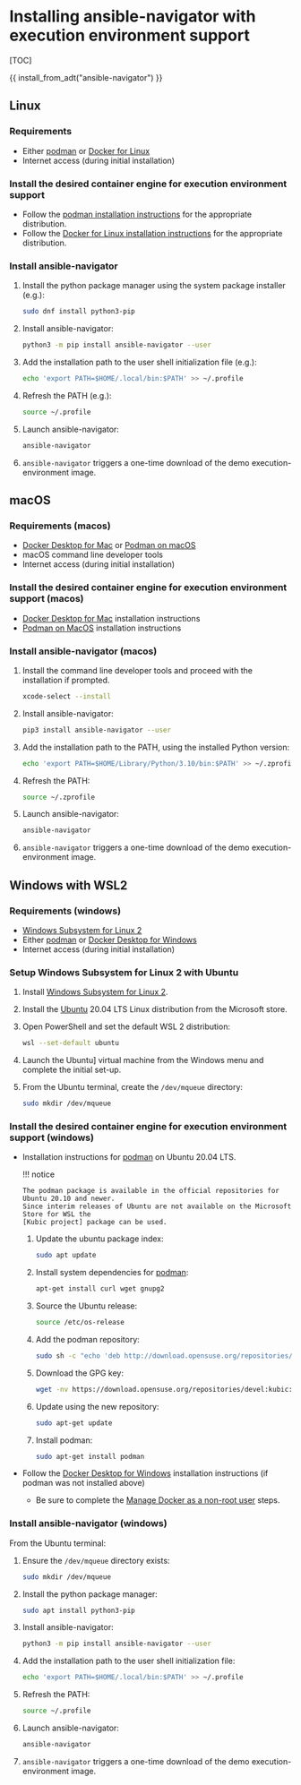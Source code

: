 <!-- cspell:ignore devel, kubic, libcontainers -->

# Installing ansible-navigator with execution environment support

[TOC]

{{ install_from_adt("ansible-navigator") }}

## Linux

### Requirements

- Either [podman] or [Docker for
  Linux][docker for linux installation instructions]
- Internet access (during initial installation)

### Install the desired container engine for execution environment support

- Follow the [podman installation instructions] for the appropriate
  distribution.
- Follow the [Docker for Linux installation instructions] for the appropriate
  distribution.

### Install ansible-navigator

1.  Install the python package manager using the system package installer
    (e.g.):

    ```bash
    sudo dnf install python3-pip
    ```

2.  Install ansible-navigator:

    ```bash
    python3 -m pip install ansible-navigator --user
    ```

3.  Add the installation path to the user shell initialization file (e.g.):

    ```bash
    echo 'export PATH=$HOME/.local/bin:$PATH' >> ~/.profile
    ```

4.  Refresh the PATH (e.g.):

    ```bash
    source ~/.profile
    ```

5.  Launch ansible-navigator:

    ```bash
    ansible-navigator
    ```

6.  `ansible-navigator` triggers a one-time download of the demo
    execution-environment image.

## macOS

### Requirements (macos)

- [Docker Desktop for Mac] or [Podman on macOS]
- macOS command line developer tools
- Internet access (during initial installation)

### Install the desired container engine for execution environment support (macos)

- [Docker Desktop for Mac] installation instructions
- [Podman on MacOS] installation instructions

### Install ansible-navigator (macos)

1.  Install the command line developer tools and proceed with the installation
    if prompted.

    ```bash
    xcode-select --install
    ```

2.  Install ansible-navigator:

    ```bash
    pip3 install ansible-navigator --user
    ```

3.  Add the installation path to the PATH, using the installed Python version:

    ```bash
    echo 'export PATH=$HOME/Library/Python/3.10/bin:$PATH' >> ~/.zprofile
    ```

4.  Refresh the PATH:

    ```bash
    source ~/.zprofile
    ```

5.  Launch ansible-navigator:

    ```bash
    ansible-navigator
    ```

6.  `ansible-navigator` triggers a one-time download of the demo
    execution-environment image.

## Windows with WSL2

### Requirements (windows)

- [Windows Subsystem for Linux 2]
- Either [podman] or [Docker Desktop for Windows]
- Internet access (during initial installation)

### Setup Windows Subsystem for Linux 2 with Ubuntu

1.  Install [Windows Subsystem for Linux 2].
1.  Install the [Ubuntu] 20.04 LTS Linux distribution from the Microsoft store.
1.  Open PowerShell and set the default WSL 2 distribution:

    ```bash
    wsl --set-default ubuntu
    ```

1.  Launch the Ubuntu] virtual machine from the Windows menu and complete the
    initial set-up.
1.  From the Ubuntu terminal, create the `/dev/mqueue` directory:

    ```bash
    sudo mkdir /dev/mqueue
    ```

### Install the desired container engine for execution environment support (windows)

- Installation instructions for [podman] on Ubuntu 20.04 LTS.

  !!! notice

      The podman package is available in the official repositories for Ubuntu 20.10 and newer.
      Since interim releases of Ubuntu are not available on the Microsoft Store for WSL the
      [Kubic project] package can be used.

  1.  Update the ubuntu package index:

      ```bash
      sudo apt update
      ```

  1.  Install system dependencies for [podman]:

      ```bash
      apt-get install curl wget gnupg2
      ```

  1.  Source the Ubuntu release:

      ```bash
      source /etc/os-release
      ```

  1.  Add the podman repository:

      ```bash
      sudo sh -c "echo 'deb http://download.opensuse.org/repositories/devel:/kubic:/libcontainers:/stable/xUbuntu_${VERSION_ID}/ /' > /etc/apt/sources.list.d/devel:kubic:libcontainers:stable.list"
      ```

  1.  Download the GPG key:

      ```bash
      wget -nv https://download.opensuse.org/repositories/devel:kubic:libcontainers:stable/xUbuntu_${VERSION_ID}/Release.key -O- | sudo apt-key add -
      ```

  1.  Update using the new repository:

      ```bash
      sudo apt-get update
      ```

  1.  Install podman:

      ```bash
      sudo apt-get install podman
      ```

- Follow the [Docker Desktop for Windows] installation instructions (if podman
  was not installed above)

  - Be sure to complete the [Manage Docker as a non-root user] steps.

### Install ansible-navigator (windows)

From the Ubuntu terminal:

1.  Ensure the `/dev/mqueue` directory exists:

    ```bash
    sudo mkdir /dev/mqueue
    ```

1.  Install the python package manager:

    ```bash
    sudo apt install python3-pip
    ```

1.  Install ansible-navigator:

    ```bash
    python3 -m pip install ansible-navigator --user
    ```

1.  Add the installation path to the user shell initialization file:

    ```bash
    echo 'export PATH=$HOME/.local/bin:$PATH' >> ~/.profile
    ```

1.  Refresh the PATH:

    ```bash
    source ~/.profile
    ```

1.  Launch ansible-navigator:

    ```bash
    ansible-navigator
    ```

1.  `ansible-navigator` triggers a one-time download of the demo
    execution-environment image.

[docker desktop for mac]:
  https://hub.docker.com/editions/community/docker-ce-desktop-mac
[docker for linux installation instructions]:
  https://docs.docker.com/engine/install/
[docker desktop for windows]:
  https://hub.docker.com/editions/community/docker-ce-desktop-windows
[manage docker as a non-root user]:
  https://docs.docker.com/engine/install/linux-postinstall/
[podman]: https://podman.io/
[podman installation instructions]:
  https://podman.io/getting-started/installation
[Podman on macOS]: https://podman.io/docs/installation#macos
[ubuntu]: https://ubuntu.com
[windows subsystem for linux 2]:
  https://docs.microsoft.com/en-us/windows/wsl/install-win10
